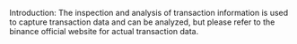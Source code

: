 Introduction: 
The inspection and analysis of transaction information is used to capture transaction data and can be analyzed, but please refer to the binance official website for actual transaction data.
